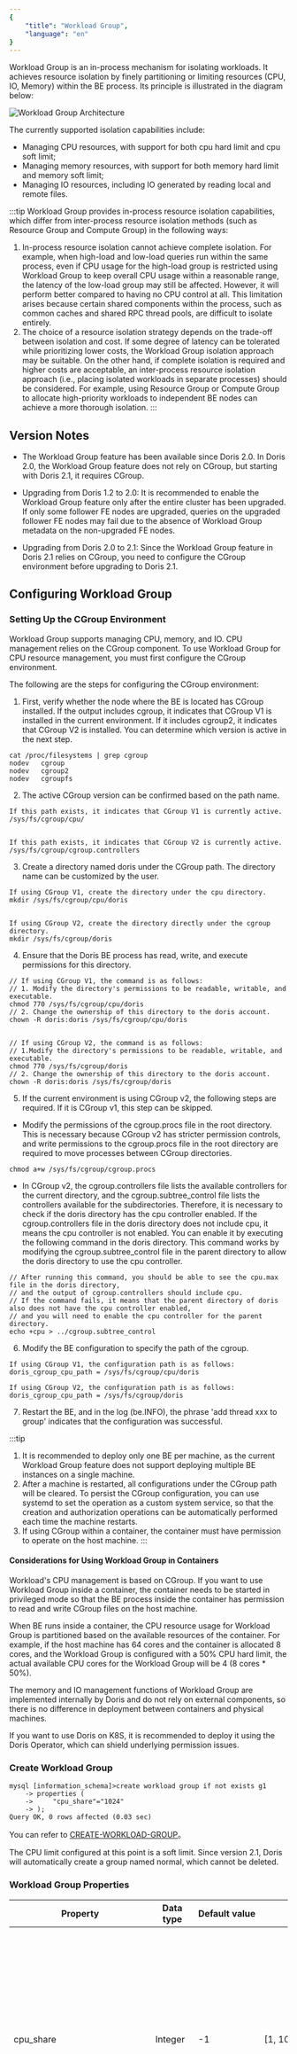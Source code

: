 ```yaml
---
{
    "title": "Workload Group",
    "language": "en"
}
---
```


Workload Group is an in-process mechanism for isolating workloads. 
It achieves resource isolation by finely partitioning or limiting resources (CPU, IO, Memory) within the BE process.
Its principle is illustrated in the diagram below:

![Workload Group Architecture](/images/workload_group_arch.png)

The currently supported isolation capabilities include:

* Managing CPU resources, with support for both cpu hard limit and cpu soft limit;
* Managing memory resources, with support for both memory hard limit and memory soft limit;
* Managing IO resources, including IO generated by reading local and remote files.

:::tip
Workload Group provides in-process resource isolation capabilities, which differ from inter-process resource isolation methods (such as Resource Group and Compute Group) in the following ways:

1. In-process resource isolation cannot achieve complete isolation. For example, when high-load and low-load queries run within the same process, even if CPU usage for the high-load group is restricted using Workload Group to keep overall CPU usage within a reasonable range, the latency of the low-load group may still be affected. However, it will perform better compared to having no CPU control at all. This limitation arises because certain shared components within the process, such as common caches and shared RPC thread pools, are difficult to isolate entirely.
2. The choice of a resource isolation strategy depends on the trade-off between isolation and cost. If some degree of latency can be tolerated while prioritizing lower costs, the Workload Group isolation approach may be suitable. On the other hand, if complete isolation is required and higher costs are acceptable, an inter-process resource isolation approach (i.e., placing isolated workloads in separate processes) should be considered. For example, using Resource Group or Compute Group to allocate high-priority workloads to independent BE nodes can achieve a more thorough isolation.
:::

## Version Notes

- The Workload Group feature has been available since Doris 2.0. In Doris 2.0, the Workload Group feature does not rely on CGroup, but starting with Doris 2.1, it requires CGroup.

- Upgrading from Doris 1.2 to 2.0: It is recommended to enable the Workload Group feature only after the entire cluster has been upgraded. If only some follower FE nodes are upgraded, queries on the upgraded follower FE nodes may fail due to the absence of Workload Group metadata on the non-upgraded FE nodes.

- Upgrading from Doris 2.0 to 2.1: Since the Workload Group feature in Doris 2.1 relies on CGroup, you need to configure the CGroup environment before upgrading to Doris 2.1.

## Configuring Workload Group

### Setting Up the CGroup Environment
Workload Group supports managing CPU, memory, and IO. CPU management relies on the CGroup component. 
To use Workload Group for CPU resource management, you must first configure the CGroup environment.

The following are the steps for configuring the CGroup environment:

1. First, verify whether the node where the BE is located has CGroup installed. 
If the output includes cgroup, it indicates that CGroup V1 is installed in the current environment. 
If it includes cgroup2, it indicates that CGroup V2 is installed. You can determine which version is active in the next step.
```shell
cat /proc/filesystems | grep cgroup
nodev	cgroup
nodev	cgroup2
nodev	cgroupfs
```

2. The active CGroup version can be confirmed based on the path name.
```shell
If this path exists, it indicates that CGroup V1 is currently active.
/sys/fs/cgroup/cpu/


If this path exists, it indicates that CGroup V2 is currently active.
/sys/fs/cgroup/cgroup.controllers
```

3. Create a directory named doris under the CGroup path. The directory name can be customized by the user.

```shell
If using CGroup V1, create the directory under the cpu directory.
mkdir /sys/fs/cgroup/cpu/doris


If using CGroup V2, create the directory directly under the cgroup directory.
mkdir /sys/fs/cgroup/doris
```

4. Ensure that the Doris BE process has read, write, and execute permissions for this directory.
```shell
// If using CGroup V1, the command is as follows:
// 1. Modify the directory's permissions to be readable, writable, and executable.
chmod 770 /sys/fs/cgroup/cpu/doris
// 2. Change the ownership of this directory to the doris account.
chown -R doris:doris /sys/fs/cgroup/cpu/doris


// If using CGroup V2, the command is as follows:
// 1.Modify the directory's permissions to be readable, writable, and executable.
chmod 770 /sys/fs/cgroup/doris
// 2. Change the ownership of this directory to the doris account.
chown -R doris:doris /sys/fs/cgroup/doris
```

5. If the current environment is using CGroup v2, the following steps are required. If it is CGroup v1, this step can be skipped.
* Modify the permissions of the cgroup.procs file in the root directory. This is necessary because CGroup v2 has stricter permission controls, 
and write permissions to the cgroup.procs file in the root directory are required to move processes between CGroup directories.
```shell
chmod a+w /sys/fs/cgroup/cgroup.procs
```
* In CGroup v2, the cgroup.controllers file lists the available controllers for the current directory, and the cgroup.subtree_control file lists the controllers available for the subdirectories.
  Therefore, it is necessary to check if the doris directory has the cpu controller enabled. If the cgroup.controllers file in the doris directory does not include cpu, it means the cpu controller is not enabled. You can enable it by executing the following command in the doris directory.
  This command works by modifying the cgroup.subtree_control file in the parent directory to allow the doris directory to use the cpu controller.
```
// After running this command, you should be able to see the cpu.max file in the doris directory, 
// and the output of cgroup.controllers should include cpu.
// If the command fails, it means that the parent directory of doris also does not have the cpu controller enabled, 
// and you will need to enable the cpu controller for the parent directory.
echo +cpu > ../cgroup.subtree_control
```

6. Modify the BE configuration to specify the path of the cgroup.
```shell
If using CGroup V1, the configuration path is as follows:
doris_cgroup_cpu_path = /sys/fs/cgroup/cpu/doris

If using CGroup V2, the configuration path is as follows:
doris_cgroup_cpu_path = /sys/fs/cgroup/doris
```

7. Restart the BE, and in the log (be.INFO), the phrase 'add thread xxx to group' indicates that the configuration was successful.

:::tip
1. It is recommended to deploy only one BE per machine, as the current Workload Group feature does not support deploying multiple BE instances on a single machine.
2. After a machine is restarted, all configurations under the CGroup path will be cleared. 
To persist the CGroup configuration, you can use systemd to set the operation as a custom system service, 
so that the creation and authorization operations can be automatically performed each time the machine restarts.
3. If using CGroup within a container, the container must have permission to operate on the host machine.
   :::

#### Considerations for Using Workload Group in Containers
Workload's CPU management is based on CGroup. If you want to use Workload Group inside a container, 
the container needs to be started in privileged mode so that the BE process inside the container has permission to read and write CGroup files on the host machine.

When BE runs inside a container, the CPU resource usage for Workload Group is partitioned based on the available resources of the container. 
For example, if the host machine has 64 cores and the container is allocated 8 cores, 
and the Workload Group is configured with a 50% CPU hard limit, the actual available CPU cores for the Workload Group will be 4 (8 cores * 50%).

The memory and IO management functions of Workload Group are implemented internally by Doris and do not rely on external components, 
so there is no difference in deployment between containers and physical machines.

If you want to use Doris on K8S, it is recommended to deploy it using the Doris Operator, which can shield underlying permission issues.

### Create Workload Group
```
mysql [information_schema]>create workload group if not exists g1
    -> properties (
    ->     "cpu_share"="1024"
    -> );
Query OK, 0 rows affected (0.03 sec)

```
You can refer to [CREATE-WORKLOAD-GROUP](../../sql-manual/sql-statements/cluster-management/compute-management/CREATE-WORKLOAD-GROUP)。

The CPU limit configured at this point is a soft limit. Since version 2.1, Doris will automatically create a group named normal, which cannot be deleted.

### Workload Group Properties


| Property                     | Data type | Default value | Value range              | Description                                                                                                                                                                                                                                                                                                                                                                                                                                                                                                                                                                                                                                                                                                                                                                                                                                                                                                                                                           |
|------------------------------|-----------|---------------|--------------------------|-----------------------------------------------------------------------------------------------------------------------------------------------------------------------------------------------------------------------------------------------------------------------------------------------------------------------------------------------------------------------------------------------------------------------------------------------------------------------------------------------------------------------------------------------------------------------------------------------------------------------------------------------------------------------------------------------------------------------------------------------------------------------------------------------------------------------------------------------------------------------------------------------------------------------------------------------------------------------|
| cpu_share                    | Integer   | -1            | [1, 10000]               | Optional, effective under CPU soft limit mode. The valid range of values depends on the version of CGroup being used, which is described in detail later. cpu_share represents the weight of CPU time that the Workload Group can acquire; the larger the value, the more CPU time it can obtain. For example, if the user creates three Workload Groups, g-a, g-b, and g-c, with cpu_share values of 10, 30, and 40 respectively, and at a certain point g-a and g-b are running tasks while g-c has no tasks, g-a will receive 25% (10 / (10 + 30)) of the CPU resources, and g-b will receive 75% of the CPU resources. If only one Workload Group is running in the system, regardless of the cpu_share value, it will be able to acquire all the CPU resources.                                                                                                                                                                                                  |
| memory_limit                 | Float     | -1            | (0%, 100%]               | Optional. Enabling memory hard limit represents the maximum available memory percentage for the current Workload Group. The default value means no memory limit is applied. The cumulative value of memory_limit for all Workload Groups cannot exceed 100%, and it is typically used in conjunction with the enable_memory_overcommit attribute. For example, if a machine has 64GB of memory and the memory_limit for a Workload Group is set to 50%, the actual physical memory available for that group would be 64GB * 90% * 50% = 28.8GB, where 90% is the default value for the available memory configuration of the BE process.                                                                                                                                                                                                                                                                                                                              |
| enable_memory_overcommit     | Boolean   | true          | true, false              | Optional. Used to control whether the memory limit for the current Workload Group is a hard limit or a soft limit, with the default set to true. If set to false, the Workload Group will have hard memory limit, and when the system detects that the memory usage exceeds the limit, it will immediately cancel the tasks with the highest memory usage within the group to release the excess memory. If set to true, the Workload Group will have soft memory limit. If there is free memory available, the Workload Group can continue using system memory even after exceeding the memory_limit. When the system's total memory is under pressure, the system will cancel the tasks with the highest memory usage within the group and release some of the excess memory to alleviate system memory pressure. It is recommended that the total memory_limit of all Workload Groups be kept below 100% to reserve memory for other components of the BE process. |
| cpu_hard_limit               | Integer   | -1            | [1%, 100%]               | Optional. Effective under CPU hard limit mode, it represents the maximum CPU percentage a Workload Group can use. Regardless of whether the machine's CPU resources are fully utilized, the Workload Group's CPU usage cannot exceed the cpu_hard_limit. The cumulative value of cpu_hard_limit for all Workload Groups cannot exceed 100%. This attribute was introduced in version 2.1 and is not supported in version 2.0.                                                                                                                                                                                                                                                                                                                                                                                                                                                                                                                                         |
| max_concurrency              | Integer   | 2147483647    | [0, 2147483647]          | Optional. Specifies the maximum query concurrency. The default value is the maximum value of an integer, meaning no concurrency limit. When the number of running queries reaches the maximum concurrency, new queries will enter a queue.                                                                                                                                                                                                                                                                                                                                                                                                                                                                                                                                                                                                                                                                                                                            |
| max_queue_size               | Integer   | 0             | [0, 2147483647]          | Optional. Specifies the length of the query waiting queue. When the queue is full, new queries will be rejected. The default value is 0, which means no queuing. If the queue is full, new queries will fail directly.                                                                                                                                                                                                                                                                                                                                                                                                                                                                                                                                                                                                                                                                                                                                                |
| queue_timeout                | Integer   | 0             | [0, 2147483647]          | Optional. Specifies the maximum waiting time for a query in the waiting queue, in milliseconds. If the query's waiting time in the queue exceeds this value, an exception will be thrown directly to the client. The default value is 0, meaning no queuing; queries will immediately fail upon entering the queue.                                                                                                                                                                                                                                                                                                                                                                                                                                                                                                                                                                                                                                                   |
| scan_thread_num              | Integer   | -1            | [1, 2147483647]          | Optional. Specifies the number of threads used for scanning in the current Workload Group. When this property is set to -1, it means it is not active, and the actual scan thread num on the BE will default to the doris_scanner_thread_pool_thread_num configuration in the BE.                                                                                                                                                                                                                                                                                                                                                                                                                                                                                                                                                                                                                                                                                     |
| max_remote_scan_thread_num   | Integer   | -1            | [1, 2147483647]          | Optional. Specifies the maximum number of threads in the scan thread pool for reading external data sources. When this property is set to -1, the actual number of threads is determined by the BE, typically based on the number of CPU cores.                                                                                                                                                                                                                                                                                                                                                                                                                                                                                                                                                                                                                                                                                                                       |
| min_remote_scan_thread_num   | Integer   | -1            | [1, 2147483647]          | Optional. Specifies the minimum number of threads in the scan thread pool for reading external data sources. When this property is set to -1, the actual number of threads is determined by the BE, typically based on the number of CPU cores.                                                                                                                                                                                                                                                                                                                                                                                                                                                                                                                                                                                                                                                                                                                       |
| tag                          | String    | empty         | -                        | This feature has been discontinued and is not recommended for use in production environments; Specifies tags for the Workload Group. The cumulative resource values of Workload Groups with the same tag cannot exceed 100%. To specify multiple values, use commas to separate them.                                                                                                                                                                                                                                                                                                                                                                                                                                                                                                                                                                                                                                                                                 |
| read_bytes_per_second        | Integer   | -1            | [1, 9223372036854775807] | Optional. Specifies the maximum I/O throughput when reading internal tables in Doris. The default value is -1, meaning no I/O bandwidth limit is applied. It is important to note that this value is not tied to individual disks but to directories. For example, if Doris is configured with two directories to store internal table data, the maximum read I/O for each directory will not exceed this value. If both directories are placed on the same disk, the maximum throughput will be doubled (i.e., 2 times read_bytes_per_second). The file directory for spill disk is also subject to this limit.                                                                                                                                                                                                                                                                                                                                                      |
| remote_read_bytes_per_second | Integer   | -1            | [1, 9223372036854775807] | Optional. Specifies the maximum I/O throughput when reading external tables in Doris. The default value is -1, meaning no I/O bandwidth limit is applied.                                                                                                                                                                                                                                                                                                                                                                                                                                                                                                                                                                                                                                                                                                                                                                                                             |

:::tip

1. Currently, the simultaneous use of both cpu hard limit and cpu soft limit is not supported. 
At any given time, a cluster can only have either a soft limit or a hard limit. The method for switching between them will be described later.

2. All properties are optional, but at least one property must be specified when creating a Workload Group.

3. It is important to note that the default values for CPU soft limits differ between CGroup v1 and CGroup v2. The default CPU soft limit for CGroup v1 is 1024, with a valid range from 2 to 262144, while the default for CGroup v2 is 100, with a valid range from 1 to 10000.
   If a value outside the range is set for the soft limit, it may cause the CPU soft limit modification to fail in BE. If the default value of 100 from CGroup v2 is applied in a CGroup v1 environment, it could result in this Workload Group having the lowest priority on the machine.
   :::

## Set Workload Group for user
Before binding a user to a specific Workload Group, it is necessary to ensure that the user has the necessary permissions for the Workload Group.
You can use the user to query the information_schema.workload_groups system table, and the result will show the Workload Groups that the current user has permission to access.
The following query result indicates that the current user has access to the g1 and normal Workload Groups:

```sql
SELECT name FROM information_schema.workload_groups;
+--------+
| name   |
+--------+
| normal |
| g1     |
+--------+
```

If the g1 Workload Group is not visible, you can use the ADMIN account to execute the GRANT statement to authorize the user. For example:
```
GRANT USAGE_PRIV ON WORKLOAD GROUP 'g1' TO 'user_1'@'%';
```
This statement means granting the user_1 the permission to use the Workload Group named g1.
More details can be found in [grant](../../sql-manual/sql-statements/account-management/GRANT-TO)。

**Two ways to bind Workload Group to user**
1. By setting the user property, you can bind the user to a default Workload Group. The default is normal. It's important to note that the value here cannot be left empty; otherwise, the statement will fail.
```
set property 'default_workload_group' = 'g1';
```
After executing this statement, the current user's queries will default to using the 'g1' Workload Group.


2. By specifying the Workload Group through a session variable, the default is empty:
```
set workload_group = 'g1';
```
When both methods are used to specify a Workload Group for the user, the session variable takes priority over the user property.

## Show Workload Group
1. You can use the SHOW statement to view the Workload Group:
```
show workload groups;
```
More details can be found in [SHOW-WORKLOAD-GROUPS](../../sql-manual/sql-statements/cluster-management/compute-management/SHOW-WORKLOAD-GROUPS)

2. You can view the Workload Group through the system table:
```
mysql [information_schema]>select * from information_schema.workload_groups where name='g1';
+-------+------+-----------+--------------+--------------------------+-----------------+----------------+---------------+----------------+-----------------+----------------------------+----------------------------+----------------------+-----------------------+------+-----------------------+------------------------------+
| ID    | NAME | CPU_SHARE | MEMORY_LIMIT | ENABLE_MEMORY_OVERCOMMIT | MAX_CONCURRENCY | MAX_QUEUE_SIZE | QUEUE_TIMEOUT | CPU_HARD_LIMIT | SCAN_THREAD_NUM | MAX_REMOTE_SCAN_THREAD_NUM | MIN_REMOTE_SCAN_THREAD_NUM | MEMORY_LOW_WATERMARK | MEMORY_HIGH_WATERMARK | TAG  | READ_BYTES_PER_SECOND | REMOTE_READ_BYTES_PER_SECOND |
+-------+------+-----------+--------------+--------------------------+-----------------+----------------+---------------+----------------+-----------------+----------------------------+----------------------------+----------------------+-----------------------+------+-----------------------+------------------------------+
| 14009 | g1   |      1024 | -1           | true                     |      2147483647 |              0 |             0 | -1             |              -1 |                         -1 |                         -1 | 50%                  | 80%                   |      |                    -1 |                           -1 |
+-------+------+-----------+--------------+--------------------------+-----------------+----------------+---------------+----------------+-----------------+----------------------------+----------------------------+----------------------+-----------------------+------+-----------------------+------------------------------+
1 row in set (0.05 sec)
```

## Alter Workload Group
```
mysql [information_schema]>alter workload group g1 properties('cpu_share'='2048');
Query OK, 0 rows affected (0.00 sec

mysql [information_schema]>select cpu_share from information_schema.workload_groups where name='g1';
+-----------+
| cpu_share |
+-----------+
|      2048 |
+-----------+
1 row in set (0.02 sec)

```

More details can be found in [ALTER-WORKLOAD-GROUP](../../sql-manual/sql-statements/cluster-management/compute-management/ALTER-WORKLOAD-GROUP)

## Drop Workload Group
```
mysql [information_schema]>drop workload group g1;
Query OK, 0 rows affected (0.01 sec)
```

More details can be found in[DROP-WORKLOAD-GROUP](../../sql-manual/sql-statements/cluster-management/compute-management/DROP-WORKLOAD-GROUP)

## Explanation of Switching Between CPU Soft and Hard Limit Modes
Currently, Doris does not support running both CPU soft and hard limits simultaneously. At any given time, a Doris cluster can only operate in either CPU soft limit or CPU hard limit mode.
Users can switch between these two modes, and the switching method is as follows:

1 If the current cluster configuration is set to the default CPU soft limit and you wish to change it to CPU hard limit, you need to modify the cpu_hard_limit parameter of the Workload Group to a valid value.
```
alter workload group test_group properties ( 'cpu_hard_limit'='20%' );
```
All Workload Groups in the cluster need to be modified, and the cumulative value of cpu_hard_limit for all Workload Groups cannot exceed 100%.

Since CPU hard limits cannot automatically have a valid value, simply enabling the switch without modifying the property will prevent the CPU hard limit from taking effect.

2 Enable the CPU hard limit on all FE nodes
```
1 Modify the configuration in the fe.conf file on the disk.
experimental_enable_cpu_hard_limit = true


2 Modify the configuration in memory.
ADMIN SET FRONTEND CONFIG ("enable_cpu_hard_limit" = "true");
```

If the user wishes to switch from CPU hard limit back to CPU soft limit, they need to set the value of enable_cpu_hard_limit to false on all FE nodes.
The CPU soft limit property cpu_share will default to a valid value of 1024 (if it was not previously specified). Users can adjust the cpu_share value based on the priority of the group.

## Testing
### Memory hard limit
Adhoc-type queries typically have unpredictable SQL inputs and uncertain memory usage, which poses the risk of a few queries consuming a large amount of memory.
These types of workloads can be allocated to a separate group, and by using the Workload Group's memory hard limit feature, it helps prevent sudden large queries from consuming all memory, which could cause other queries to run out of available memory or result in OOM (Out of Memory) errors.
When the memory usage of this Workload Group exceeds the configured hard limit, the system will kill queries to release memory, preventing the process from running out of memory.

**Testing environment**

1 FE, 1 BE, with BE configured to 96 cores and 375GB of memory.

The test dataset is clickbench, and the testing method involves using JMeter to run query Q29 with three concurrent executions.

**Test without enabling memory hard limit for Workload Group**

1. Check the memory usage of the process. The fourth column in the ps command output represents the physical memory usage of the process, in kilobytes (KB). It shows that under the current test load, the process uses approximately 7.7GB of memory.

    ```sql
    [ ~]$ ps -eo pid,comm,%mem,rss | grep 1407481
    1407481 doris_be         2.0 7896792
    [ ~]$ ps -eo pid,comm,%mem,rss | grep 1407481
    1407481 doris_be         2.0 7929692
    [ ~]$ ps -eo pid,comm,%mem,rss | grep 1407481
    1407481 doris_be         2.0 8101232
    ```

2. Use Doris system tables to check the current memory usage of the Workload Group. The memory usage of the Workload Group is approximately 5.8GB.

    ```sql
    mysql [information_schema]>select MEMORY_USAGE_BYTES / 1024/ 1024 as wg_mem_used_mb from workload_group_resource_usage where workload_group_id=11201;
    +-------------------+
    | wg_mem_used_mb    |
    +-------------------+
    | 5797.524360656738 |
    +-------------------+
    1 row in set (0.01 sec)

    mysql [information_schema]>select MEMORY_USAGE_BYTES / 1024/ 1024 as wg_mem_used_mb from workload_group_resource_usage where workload_group_id=11201;
    +-------------------+
    | wg_mem_used_mb    |
    +-------------------+
    | 5840.246627807617 |
    +-------------------+
    1 row in set (0.02 sec)

    mysql [information_schema]>select MEMORY_USAGE_BYTES / 1024/ 1024 as wg_mem_used_mb from workload_group_resource_usage where workload_group_id=11201;
    +-------------------+
    | wg_mem_used_mb    |
    +-------------------+
    | 5878.394917488098 |
    +-------------------+
    1 row in set (0.02 sec)
    ```

Here, we can see that the process memory usage is typically much larger than the memory usage of a Workload Group, even if only one Workload Group is running. This is because the Workload Group only tracks the memory used by queries and loads The memory used by other components within the process, such as metadata and various caches, is not counted as part of the Workload Group's memory usage, nor is it managed by the Workload Group.

**Test with the memory hard limit for Workload Group enabled**
1. Execute the SQL command to modify the memory configuration.

    ```sql
    alter workload group g2 properties('memory_limit'='0.5%');
    alter workload group g2 properties('enable_memory_overcommit'='false');
    ```

2. Run the same test and check the memory usage in the system table; the memory usage is around 1.5G.

    ```sql
    mysql [information_schema]>select MEMORY_USAGE_BYTES / 1024/ 1024 as wg_mem_used_mb from workload_group_resource_usage where workload_group_id=11201;
    +--------------------+
    | wg_mem_used_mb     |
    +--------------------+
    | 1575.3877239227295 |
    +--------------------+
    1 row in set (0.02 sec)

    mysql [information_schema]>select MEMORY_USAGE_BYTES / 1024/ 1024 as wg_mem_used_mb from workload_group_resource_usage where workload_group_id=11201;
    +------------------+
    | wg_mem_used_mb   |
    +------------------+
    | 1668.77405834198 |
    +------------------+
    1 row in set (0.01 sec)

    mysql [information_schema]>select MEMORY_USAGE_BYTES / 1024/ 1024 as wg_mem_used_mb from workload_group_resource_usage where workload_group_id=11201;
    +--------------------+
    | wg_mem_used_mb     |
    +--------------------+
    | 499.96760272979736 |
    +--------------------+
    1 row in set (0.01 sec)
    ```

3. Use the ps command to check the memory usage of the process; the memory usage is around 3.8G.

    ```sql
    [ ~]$ ps -eo pid,comm,%mem,rss | grep 1407481
    1407481 doris_be         1.0 4071364
    [ ~]$ ps -eo pid,comm,%mem,rss | grep 1407481
    1407481 doris_be         1.0 4059012
    [ ~]$ ps -eo pid,comm,%mem,rss | grep 1407481
    1407481 doris_be         1.0 4057068
    ```

4. At the same time, the client will observe a significant number of query failures caused by insufficient memory.

    ```sql
    1724074250162,14126,1c_sql,HY000 1105,"java.sql.SQLException: errCode = 2, detailMessage = (127.0.0.1)[MEM_LIMIT_EXCEEDED]GC wg for hard limit, wg id:11201, name:g2, used:1.71 GB, limit:1.69 GB, backend:10.16.10.8. cancel top memory used tracker <Query#Id=4a0689936c444ac8-a0d01a50b944f6e7> consumption 1.71 GB. details:process memory used 3.01 GB exceed soft limit 304.41 GB or sys available memory 101.16 GB less than warning water mark 12.80 GB., Execute again after enough memory, details see be.INFO.",并发 1-3,text,false,,444,0,3,3,null,0,0,0
    ```

From the error message, it can be observed that the Workload Group used 1.7G of memory, but the Workload Group's limit is 1.69G. The calculation is as follows:1.69G = Physical machine memory (375G) * mem_limit (value from be.conf, default is 0.9) * 0.5% (Workload Group's configuration).
This means the memory percentage configured in the Workload Group is calculated based on the memory available to the BE process.

**Recommendations**

As demonstrated in the tests above, memory hard limits can control the memory usage of a Workload Group but do so by terminating queries to release memory. This approach can lead to a poor user experience and, in extreme cases, may cause all queries to fail.

Therefore, in production environments, it is recommended to use memory hard limits in conjunction with query queuing functionality. This ensures controlled memory usage while maintaining query success rates.



### CPU hard limit
Doris workloads can generally be categorized into three types:
1. Core Report Queries: These are typically used by company executives to view reports. While the load may not be very high, the availability requirements are strict. These queries can be assigned to a group with a higher-priority soft limit, ensuring they receive more CPU resources when resources are insufficient.
2. Adhoc queries are typically exploratory and analytical in nature, with random SQL and unpredictable resource consumption. Their priority is usually low. Therefore, CPU hard limits can be used to manage these queries, configuring lower values to prevent excessive CPU resource usage that could reduce cluster availability.
3. ETL queries typically have fixed SQL and stable resource consumption, although there may occasionally be spikes in resource usage due to increased upstream data. Therefore, CPU hard limits can be configured to manage these queries.

Different workloads have varying CPU consumption, and users have different latency requirements. When the BE CPU is fully utilized, availability decreases, and response times increase. For example, an Adhoc analysis query may fully utilize the CPU of the entire cluster, causing core report queries to experience higher latency, which impacts SLA. Therefore, a CPU isolation mechanism is needed to separate different workloads and ensure cluster availability and SLA.

Workload Group supports both CPU soft limits and hard limits. It is currently recommended to configure Workload Groups with hard limits in production environments. This is because CPU soft limits typically only show priority effects when the CPU is fully utilized. However, when the CPU is fully used, internal Doris components (such as the RPC component) and the operating system’s available CPU are reduced, leading to a significant drop in overall cluster availability. Therefore, in production environments, it is essential to avoid CPU resource exhaustion, and the same logic applies to other resources such as memory.

**Test environment**

1 FE, 1 BE, 96-core machine.
The dataset is clickbench, and the test SQL is q29.

**Tesing**
1. Using JMeter to initiate 3 concurrent queries, the CPU usage of the BE process is pushed to a relatively high usage rate. The test machine has 96 cores, and using the top command, we can see that the BE process's CPU usage is 7600%, which means the process is currently using 76 cores.

   ![use workload group cpu](/images/workload-management/use_wg_cpu_1.png)

2. Modify the CPU hard limit of the currently used Workload Group to 10%.

    ```sql
    alter workload group g2 properties('cpu_hard_limit'='10%');
    ```

3. Switch to CPU hard limit mode.

    ```sql
    ADMIN SET FRONTEND CONFIG ("enable_cpu_hard_limit" = "true");
    ```

4. Re-run the load test for queries, and you can see that the current process can only use 9 to 10 cores, which is about 10% of the total cores.

   ![use workload group cpu](/images/workload-management/use_wg_cpu_2.png)

It is important to note that this test is best conducted using query workloads, as they are more likely to reflect the effect. If testing load, it may trigger Compaction, causing the actual observed values to be higher than the values configured in the Workload Group. Currently, Compaction workloads are not managed under the Workload Group.

5. In addition to using Linux system commands, you can also observe the current CPU usage of the group through Doris's system tables, where the CPU usage is around 10%.

    ```sql
    mysql [information_schema]>select CPU_USAGE_PERCENT from workload_group_resource_usage where WORKLOAD_GROUP_ID=11201;
    +-------------------+
    | CPU_USAGE_PERCENT |
    +-------------------+
    |              9.57 |
    +-------------------+
    1 row in set (0.02 sec)
    ```

**note**

1. When configuring, it's better not to set the total CPU allocation of all groups to exactly 100%. This is mainly to ensure the availability of low-latency scenarios, as some resources need to be reserved for other components. However, for scenarios that are not very sensitive to latency and aim for maximum resource utilization, setting the total CPU allocation of all groups to 100% can be considered.
2. Currently, the interval for synchronizing Workload Group metadata from FE to BE is 30 seconds. Therefore, changes to Workload Group settings may take up to 30 seconds to take effect.


### Limit local IO
In OLAP systems, during ETL operations or large Adhoc queries, a significant amount of data needs to be read. To speed up the data analysis process, Doris uses multi-threaded parallel scanning across multiple disk files, which generates substantial disk IO that can impact other queries (such as report analysis).
By using Workload Groups, Doris can group offline ETL data processing and online report queries separately, limiting the offline data processing IO bandwidth. This helps reduce the impact of offline data processing on online report analysis.

**Test environment**

1 FE, 1 BE, 96-core machine. Dataset: clickbench. Test query: q29.

**Testing without enabling IO hard limits**
1. Clear Cache.

    ```sql
    // clear OS cache
    sync; echo 3 > /proc/sys/vm/drop_caches

    // disable BE page cache
    disable_storage_page_cache = true
    ```

2. Perform a full table scan on the clickbench table, and execute a single concurrent query.

    ```sql
    set dry_run_query = true;
    select * from hits.hits;
    ```

3. Check the maximum throughput of the current Group as 3GB per second through Doris's system table.

    ```sql
    mysql [information_schema]>select LOCAL_SCAN_BYTES_PER_SECOND / 1024 / 1024 as mb_per_sec from workload_group_resource_usage where WORKLOAD_GROUP_ID=11201;
    +--------------------+
    | mb_per_sec         |
    +--------------------+
    | 1146.6208400726318 |
    +--------------------+
    1 row in set (0.03 sec)

    mysql [information_schema]>select LOCAL_SCAN_BYTES_PER_SECOND / 1024 / 1024 as mb_per_sec from workload_group_resource_usage where WORKLOAD_GROUP_ID=11201;
    +--------------------+
    | mb_per_sec         |
    +--------------------+
    | 3496.2762966156006 |
    +--------------------+
    1 row in set (0.04 sec)

    mysql [information_schema]>select LOCAL_SCAN_BYTES_PER_SECOND / 1024 / 1024 as mb_per_sec from workload_group_resource_usage where WORKLOAD_GROUP_ID=11201;
    +--------------------+
    | mb_per_sec         |
    +--------------------+
    | 2192.7690029144287 |
    +--------------------+
    1 row in set (0.02 sec)
    ```

4. Use the pidstat command to check the process IO. The first column is the process ID, and the second column is the read IO throughput (in kb/s). It can be seen that when IO is not restricted, the maximum throughput is 2GB per second.

   ![use workload group io](/images/workload-management/use_wg_io_1.png)


**Test after enabling IO hard limit**
1. Clear cache.

    ```sql
    // Clear OS cache.
    sync; echo 3 > /proc/sys/vm/drop_caches

    // disable BE page cache
    disable_storage_page_cache = true
    ```

2. Modify the Workload Group configuration to limit the maximum throughput to 100M per second.

    ```sql
    alter workload group g2 properties('read_bytes_per_second'='104857600');
    ```

3. Use Doris system tables to check that the maximum IO throughput of the Workload Group is 98M per second.

    ```sql
    mysql [information_schema]>select LOCAL_SCAN_BYTES_PER_SECOND / 1024 / 1024 as mb_per_sec from workload_group_resource_usage where WORKLOAD_GROUP_ID=11201;
    +--------------------+
    | mb_per_sec         |
    +--------------------+
    | 97.94296646118164  |
    +--------------------+
    1 row in set (0.03 sec)

    mysql [information_schema]>select LOCAL_SCAN_BYTES_PER_SECOND / 1024 / 1024 as mb_per_sec from workload_group_resource_usage where WORKLOAD_GROUP_ID=11201;
    +--------------------+
    | mb_per_sec         |
    +--------------------+
    | 98.37584781646729  |
    +--------------------+
    1 row in set (0.04 sec)

    mysql [information_schema]>select LOCAL_SCAN_BYTES_PER_SECOND / 1024 / 1024 as mb_per_sec from workload_group_resource_usage where WORKLOAD_GROUP_ID=11201;
    +--------------------+
    | mb_per_sec         |
    +--------------------+
    | 98.06641292572021  |
    +--------------------+
    1 row in set (0.02 sec)
    ```

4. Use the pid tool to check that the maximum IO throughput of the process is 131M per second.

   ![use workload group io](/images/workload-management/use_wg_io_2.png)

**Note**
1. The LOCAL_SCAN_BYTES_PER_SECOND field in the system table represents the summary value of the current Workload Group's statistics at the process level. For example, if 12 file paths are configured, LOCAL_SCAN_BYTES_PER_SECOND is the maximum IO value of these 12 file paths. If you wish to view the IO throughput for each file path separately, you can check the detailed values in Grafana.

2. Due to the presence of the operating system and Doris's Page Cache, the IO observed through Linux's IO monitoring scripts is typically smaller than the IO seen in the system table.


### Limit remote IO
BrokerLoad and S3Load are commonly used methods for large-scale data load. Users can first upload data to HDFS or S3, and then use BrokerLoad and S3Load to load data in parallel. To speed up the load process, Doris uses multi-threading to pull data from HDFS/S3, which can generate significant pressure on HDFS/S3, potentially making other jobs running on HDFS/S3 unstable.

To mitigate the impact on other workloads, the Workload Group's remote IO limit feature can be used to restrict the bandwidth used during the load process from HDFS/S3. This helps reduce the impact on other business operations.


**Test environment**

1 FE and 1 BE are deployed on the same machine, configured with 16 cores and 64GB of memory. The test data is the clickbench dataset, and before testing, we need to upload the dataset to S3. Considering the upload time, we will only upload 10 million rows of data, and then use the TVF function to query the data from S3.

After the upload is successful, you can use the command to view the schema information.

    ```sql
    DESC FUNCTION s3 (
        "URI" = "https://bucketname/1kw.tsv",
        "s3.access_key"= "ak",
        "s3.secret_key" = "sk",
        "format" = "csv",
        "use_path_style"="true"
    );
    ```

**Test without restricting remote read IO**
1. Initiate a single-threaded test to perform a full table scan on the clickbench table.

    ```sql
    // Set the operation to only scan the data without returning results.
    set dry_run_query = true;

    SELECT * FROM s3(
        "URI" = "https://bucketname/1kw.tsv",
        "s3.access_key"= "ak",
        "s3.secret_key" = "sk",
        "format" = "csv",
        "use_path_style"="true"
    );
    ```

2. Use the system table to check the current remote IO throughput. It shows that the remote IO throughput for this query is 837 MB per second. Note that the actual IO throughput here is highly dependent on the environment. If the machine hosting the BE has limited bandwidth to the external storage, the actual throughput may be lower.

    ```sql
    MySQL [(none)]> select cast(REMOTE_SCAN_BYTES_PER_SECOND/1024/1024 as int) as read_mb from information_schema.workload_group_resource_usage;
    +---------+
    | read_mb |
    +---------+
    |     837 |
    +---------+
    1 row in set (0.104 sec)

    MySQL [(none)]> select cast(REMOTE_SCAN_BYTES_PER_SECOND/1024/1024 as int) as read_mb from information_schema.workload_group_resource_usage;
    +---------+
    | read_mb |
    +---------+
    |     867 |
    +---------+
    1 row in set (0.070 sec)

    MySQL [(none)]> select cast(REMOTE_SCAN_BYTES_PER_SECOND/1024/1024 as int) as read_mb from information_schema.workload_group_resource_usage;
    +---------+
    | read_mb |
    +---------+
    |     867 |
    +---------+
    1 row in set (0.186 sec)
    ```

3. Use the sar command (sar -n DEV 1 3600) to monitor the machine's network bandwidth. It shows that the maximum network bandwidth at the machine level is 1033 MB per second.
   The first column of the output represents the number of bytes received per second by a specific network interface on the machine, in KB per second.

   ![use workload group rio](/images/workload-management/use_wg_rio_1.png)

**Test limiting remote read IO**
1. Modify the Workload Group configuration to limit remote read IO throughput to 100M per second.

    ```sql
    alter workload group normal properties('remote_read_bytes_per_second'='104857600');
    ```

2. Initiate a single concurrent full table scan query.

    ```sql
    set dry_run_query = true;

    SELECT * FROM s3(
        "URI" = "https://bucketname/1kw.tsv",
        "s3.access_key"= "ak",
        "s3.secret_key" = "sk",
        "format" = "csv",
        "use_path_style"="true"
    );
    ```

3. Use the system table to check the current remote read IO throughput. At this time, the IO throughput is around 100M, with some fluctuations. These fluctuations are influenced by the current algorithm design, typically peaking briefly without persisting for long periods, which is considered normal.

    ```sql
    MySQL [(none)]> select cast(REMOTE_SCAN_BYTES_PER_SECOND/1024/1024 as int) as read_mb from information_schema.workload_group_resource_usage;
    +---------+
    | read_mb |
    +---------+
    |      56 |
    +---------+
    1 row in set (0.010 sec)

    MySQL [(none)]> select cast(REMOTE_SCAN_BYTES_PER_SECOND/1024/1024 as int) as read_mb from information_schema.workload_group_resource_usage;
    +---------+
    | read_mb |
    +---------+
    |     131 |
    +---------+
    1 row in set (0.009 sec)

    MySQL [(none)]> select cast(REMOTE_SCAN_BYTES_PER_SECOND/1024/1024 as int) as read_mb from information_schema.workload_group_resource_usage;
    +---------+
    | read_mb |
    +---------+
    |     111 |
    +---------+
    1 row in set (0.009 sec)
    ```

4. Use the sar command (sar -n DEV 1 3600) to monitor the current network card's received traffic. The first column represents the amount of data received per second. The maximum value observed is now 207M per second, indicating that the read IO limit is effective. However, since the sar command reflects machine-level traffic, the observed value is slightly higher than what Doris reports.

   ![use workload group rio](/images/workload-management/use_wg_rio_2.png)

## Frequently Asked Questions
1. Why is the CPU hard limit configuration not taking effect?
* This is usually caused by the following reasons:
    * Environment initialization failed. You need to check the two configuration files under the Doris CGroup path.
      Here, we take the CGroup V1 version as an example. If the user has specified the Doris CGroup path as ```/sys/fs/cgroup/cpu/doris/```,
      you should first check if the content of ```/sys/fs/cgroup/cpu/doris/query/1/tasks``` contains the thread IDs corresponding to the Workload Group.
      The "1" in the path represents the Workload Group ID, which can be obtained by running the command ```top -H -b -n 1 -p pid``` to find the thread IDs of the Workload Group.
      After confirming, ensure that the thread IDs of the Workload Group are written into the tasks file.
      Then, check if the value of ```/sys/fs/cgroup/cpu/doris/query/1/cpu.cfs_quota_us``` is -1. If it is -1, it means the CPU hard limit configuration has not taken effect.
    * The CPU usage of the Doris BE process is higher than the CPU hard limit configured for the Workload Group.
      This is expected because the CPU managed by the Workload Group is primarily for query threads and memtable flush threads for Load.
      However, the BE process typically has other components consuming CPU as well, such as Compaction.
      Therefore, the CPU usage of the process is generally higher than the configured limit for the Workload Group.
      You can create a test Workload Group that only stresses the query load and then check the CPU usage of the
      Workload Group through the system table ```information_schema.workload_group_resource_usage```.
      This table only records the CPU usage of the Workload Group and has been supported since version 2.1.6.
    * Some users have configured the ```cpu_resource_limit```.First, execute ```show property for jack like 'cpu_resource_limit'``` 
      to check whether this parameter is set in the properties of the user jack.
      Then, execute ```show variables like 'cpu_resource_limit'``` to verify whether this parameter is set in the session variables.
      The default value of this parameter is -1, which indicates that it is not set. 
      After configuring this parameter, queries are handled by an independent thread pool that
      is not managed by the Workload Group. Directly modifying this parameter may affect the stability of the production environment.
      It is recommended to gradually migrate the query loads that are configured with this parameter to be managed by the Workload Group.
      The current alternative to this parameter is the session variable ```num_scanner_threads```. The main process is as follows:
      First, divide the users who have configured ```cpu_resource_limit``` into several batches. When migrating the first batch of users,
      modify the session variable ```num_scanner_threads``` for these users to 1. Then, assign a Workload Group to these users. After that,
      change ```cpu_resource_limit``` to -1 and observe the cluster's stability over a period of time. If the cluster remains stable, continue migrating the next batch of users.

2. Why is the default number of Workload Groups limited to 15?
* Workload Groups are primarily used for dividing resources on a single machine.
  If too many Workload Groups are created on one machine, each Workload Group will only receive a very small portion of the resources.
  If the user indeed requires creating this many Workload Groups,
  you can consider dividing the cluster into multiple groups of BEs and then creating different Workload Groups for each group of BEs.
  You can also temporarily bypass this limit by modifying the FE configuration ```workload_group_max_num```.

3. Why does the error "Resource temporarily unavailable" occur after configuring many Workload Groups?
* Each Workload Group corresponds to an independent thread pool.
  Creating too many Workload Groups may cause the BE process to attempt to start too many threads,
  exceeding the maximum number of threads allowed for a process by the operating system.
  To resolve this issue, you can modify the system environment configuration to allow the BE process to create more threads.
